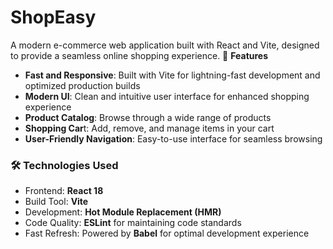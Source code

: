 # **ShopEasy**

A modern e-commerce web application built with React and Vite, designed to provide a seamless online shopping experience.
🚀 **Features**

* **Fast and Responsive**: Built with Vite for lightning-fast development and optimized production builds
* **Modern UI**: Clean and intuitive user interface for enhanced shopping experience
* **Product Catalog**: Browse through a wide range of products
* **Shopping Car**t: Add, remove, and manage items in your cart
* **User-Friendly Navigation**: Easy-to-use interface for seamless browsing

### 🛠️ **Technologies Used**

* Frontend: **React 18**
* Build Tool: **Vite**
* Development: **Hot Module Replacement (HMR)**
* Code Quality: **ESLint** for maintaining code standards
* Fast Refresh: Powered by **Babel** for optimal development experience
